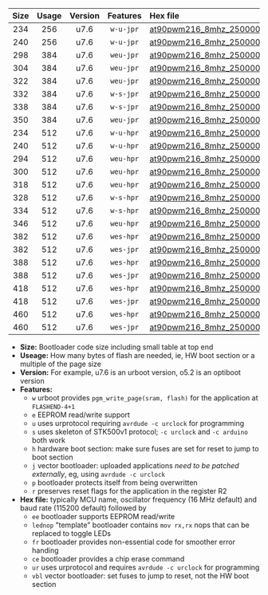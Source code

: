 |Size|Usage|Version|Features|Hex file|
|:-:|:-:|:-:|:-:|:--|
|234|256|u7.6|`w-u-jpr`|[at90pwm216_8mhz_250000bps_ur_vbl.hex](https://raw.githubusercontent.com/stefanrueger/urboot/main/at90pwm216_8mhz_250000bps_ur_vbl.hex)|
|240|256|u7.6|`w-u-jpr`|[at90pwm216_8mhz_250000bps_lednop_ur_vbl.hex](https://raw.githubusercontent.com/stefanrueger/urboot/main/at90pwm216_8mhz_250000bps_lednop_ur_vbl.hex)|
|298|384|u7.6|`weu-jpr`|[at90pwm216_8mhz_250000bps_ee_ur_vbl.hex](https://raw.githubusercontent.com/stefanrueger/urboot/main/at90pwm216_8mhz_250000bps_ee_ur_vbl.hex)|
|304|384|u7.6|`weu-jpr`|[at90pwm216_8mhz_250000bps_ee_lednop_ur_vbl.hex](https://raw.githubusercontent.com/stefanrueger/urboot/main/at90pwm216_8mhz_250000bps_ee_lednop_ur_vbl.hex)|
|322|384|u7.6|`weu-jpr`|[at90pwm216_8mhz_250000bps_ee_lednop_fr_ur_vbl.hex](https://raw.githubusercontent.com/stefanrueger/urboot/main/at90pwm216_8mhz_250000bps_ee_lednop_fr_ur_vbl.hex)|
|332|384|u7.6|`w-s-jpr`|[at90pwm216_8mhz_250000bps_vbl.hex](https://raw.githubusercontent.com/stefanrueger/urboot/main/at90pwm216_8mhz_250000bps_vbl.hex)|
|338|384|u7.6|`w-s-jpr`|[at90pwm216_8mhz_250000bps_lednop_vbl.hex](https://raw.githubusercontent.com/stefanrueger/urboot/main/at90pwm216_8mhz_250000bps_lednop_vbl.hex)|
|350|384|u7.6|`weu-jpr`|[at90pwm216_8mhz_250000bps_ee_lednop_fr_ce_ur_vbl.hex](https://raw.githubusercontent.com/stefanrueger/urboot/main/at90pwm216_8mhz_250000bps_ee_lednop_fr_ce_ur_vbl.hex)|
|234|512|u7.6|`w-u-hpr`|[at90pwm216_8mhz_250000bps_ur.hex](https://raw.githubusercontent.com/stefanrueger/urboot/main/at90pwm216_8mhz_250000bps_ur.hex)|
|240|512|u7.6|`w-u-hpr`|[at90pwm216_8mhz_250000bps_lednop_ur.hex](https://raw.githubusercontent.com/stefanrueger/urboot/main/at90pwm216_8mhz_250000bps_lednop_ur.hex)|
|294|512|u7.6|`weu-hpr`|[at90pwm216_8mhz_250000bps_ee_ur.hex](https://raw.githubusercontent.com/stefanrueger/urboot/main/at90pwm216_8mhz_250000bps_ee_ur.hex)|
|300|512|u7.6|`weu-hpr`|[at90pwm216_8mhz_250000bps_ee_lednop_ur.hex](https://raw.githubusercontent.com/stefanrueger/urboot/main/at90pwm216_8mhz_250000bps_ee_lednop_ur.hex)|
|318|512|u7.6|`weu-hpr`|[at90pwm216_8mhz_250000bps_ee_lednop_fr_ur.hex](https://raw.githubusercontent.com/stefanrueger/urboot/main/at90pwm216_8mhz_250000bps_ee_lednop_fr_ur.hex)|
|328|512|u7.6|`w-s-hpr`|[at90pwm216_8mhz_250000bps.hex](https://raw.githubusercontent.com/stefanrueger/urboot/main/at90pwm216_8mhz_250000bps.hex)|
|334|512|u7.6|`w-s-hpr`|[at90pwm216_8mhz_250000bps_lednop.hex](https://raw.githubusercontent.com/stefanrueger/urboot/main/at90pwm216_8mhz_250000bps_lednop.hex)|
|346|512|u7.6|`weu-hpr`|[at90pwm216_8mhz_250000bps_ee_lednop_fr_ce_ur.hex](https://raw.githubusercontent.com/stefanrueger/urboot/main/at90pwm216_8mhz_250000bps_ee_lednop_fr_ce_ur.hex)|
|382|512|u7.6|`wes-hpr`|[at90pwm216_8mhz_250000bps_ee.hex](https://raw.githubusercontent.com/stefanrueger/urboot/main/at90pwm216_8mhz_250000bps_ee.hex)|
|382|512|u7.6|`wes-jpr`|[at90pwm216_8mhz_250000bps_ee_vbl.hex](https://raw.githubusercontent.com/stefanrueger/urboot/main/at90pwm216_8mhz_250000bps_ee_vbl.hex)|
|388|512|u7.6|`wes-hpr`|[at90pwm216_8mhz_250000bps_ee_lednop.hex](https://raw.githubusercontent.com/stefanrueger/urboot/main/at90pwm216_8mhz_250000bps_ee_lednop.hex)|
|388|512|u7.6|`wes-jpr`|[at90pwm216_8mhz_250000bps_ee_lednop_vbl.hex](https://raw.githubusercontent.com/stefanrueger/urboot/main/at90pwm216_8mhz_250000bps_ee_lednop_vbl.hex)|
|418|512|u7.6|`wes-hpr`|[at90pwm216_8mhz_250000bps_ee_lednop_fr.hex](https://raw.githubusercontent.com/stefanrueger/urboot/main/at90pwm216_8mhz_250000bps_ee_lednop_fr.hex)|
|418|512|u7.6|`wes-jpr`|[at90pwm216_8mhz_250000bps_ee_lednop_fr_vbl.hex](https://raw.githubusercontent.com/stefanrueger/urboot/main/at90pwm216_8mhz_250000bps_ee_lednop_fr_vbl.hex)|
|460|512|u7.6|`wes-hpr`|[at90pwm216_8mhz_250000bps_ee_lednop_fr_ce.hex](https://raw.githubusercontent.com/stefanrueger/urboot/main/at90pwm216_8mhz_250000bps_ee_lednop_fr_ce.hex)|
|460|512|u7.6|`wes-jpr`|[at90pwm216_8mhz_250000bps_ee_lednop_fr_ce_vbl.hex](https://raw.githubusercontent.com/stefanrueger/urboot/main/at90pwm216_8mhz_250000bps_ee_lednop_fr_ce_vbl.hex)|

- **Size:** Bootloader code size including small table at top end
- **Useage:** How many bytes of flash are needed, ie, HW boot section or a multiple of the page size
- **Version:** For example, u7.6 is an urboot version, o5.2 is an optiboot version
- **Features:**
  + `w` urboot provides `pgm_write_page(sram, flash)` for the application at `FLASHEND-4+1`
  + `e` EEPROM read/write support
  + `u` uses urprotocol requiring `avrdude -c urclock` for programming
  + `s` uses skeleton of STK500v1 protocol; `-c urclock` and `-c arduino` both work
  + `h` hardware boot section: make sure fuses are set for reset to jump to boot section
  + `j` vector bootloader: uploaded applications *need to be patched externally*, eg, using `avrdude -c urclock`
  + `p` bootloader protects itself from being overwritten
  + `r` preserves reset flags for the application in the register R2
- **Hex file:** typically MCU name, oscillator frequency (16 MHz default) and baud rate (115200 default) followed by
  + `ee` bootloader supports EEPROM read/write
  + `lednop` "template" bootloader contains `mov rx,rx` nops that can be replaced to toggle LEDs
  + `fr` bootloader provides non-essential code for smoother error handing
  + `ce` bootloader provides a chip erase command
  + `ur` uses urprotocol and requires `avrdude -c urclock` for programming
  + `vbl` vector bootloader: set fuses to jump to reset, not the HW boot section
